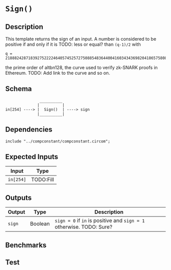 # `Sign()` 

## Description

This template returns the sign of an input. 
A number is considered to be positive if and only if it is TODO: less or equal? than `(q-1)/2` with
```
q = 21888242871839275222246405745257275088548364400416034343698204186575808495617
```
the prime order of altbn128, the curve used to verify zk-SNARK proofs in Ethereum.
TODO: Add link to the curve and so on.

## Schema

```
               __________ 
              |          |
in[254] ----> |  Sign()  | ----> sign
              |__________|     
```

## Dependencies

```
include "../compconstant/compconstant.circom";
```

## Expected Inputs

| Input             | Type           |
| -------------     | -------------  | 
| `in[254]`         | TODO:Fill      |


## Outputs

| Output        | Type           | Description     |
| ------------- | -------------  | ----------      | 
| `sign`        | Boolean        | `sign = 0` if `in` is positive and `sign = 1` otherwise. TODO: Sure? |

## Benchmarks 

## Test